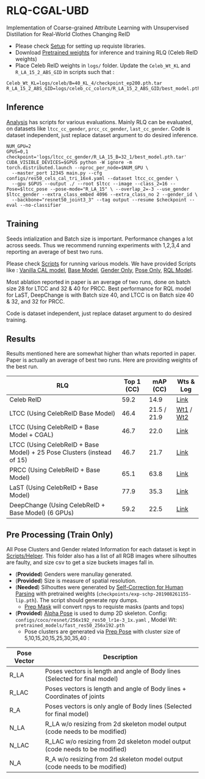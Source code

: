 # RLQ-CGAL-UBD
Implementation of Coarse-grained Attribute Learning with Unsupervised Distillation for Real-World Clothes Changing ReID
 - Please check [Setup](setup.md) for setting up requiste libraries.   
 - Download [Pretrained weights](https://github.com/ppriyank/RLQ-CGAL-UBD/releases/tag/Pre-trainedWeights) for inference and training RLQ (Celeb ReID weights)
 - Place Celeb ReID weights in `logs/` folder. Update the `Celeb_Wt_KL` and `R_LA_15_2_ABS_GID` in scripts such that : 
 ```
Celeb_Wt_KL=logs/celeb/B=40_KL_4/checkpoint_ep200.pth.tar
R_LA_15_2_ABS_GID=logs/celeb_cc_colors/R_LA_15_2_ABS_GID/best_model.pth.tar
```



## Inference 

[Analysis](Scripts/analysis.sh) has scripts for various evaluations.
Mainly RLQ can be evaluated, on datasets like `ltcc_cc_gender`, `prcc_cc_gender`, `last_cc_gender`. Code is dataset independent, just replace dataset argument to do desired inference.
```
NUM_GPU=2
GPUS=0,1
checkpoint='logs/ltcc_cc_gender/R_LA_15_B=32_1/best_model.pth.tar'
CUDA_VISIBLE_DEVICES=$GPUS python -W ignore -m torch.distributed.launch --nproc_per_node=$NUM_GPU \
  --master_port 12345 main.py --cfg configs/res50_cels_cal_tri_16x4.yaml --dataset ltcc_cc_gender \
  --gpu $GPUS --output ./ --root $ltcc --image --class_2=16 --Pose=$ltcc_pose --pose-mode="R_LA_15" \ --overlap_2=-3 --use_gender $ltcc_gender --extra_class_embed 4096 --extra_class_no 2 --gender_id \
  --backbone="resnet50_joint3_3" --tag output --resume $checkpoint --eval --no-classifier
```


## Training  

Seeds intialization and Batch size is important. Performance changes a lot across seeds. Thus we recommend running experiments with 1,2,3,4 and reporting an average of best two runs. 

Please check [Scripts](Scripts/) for running various models.  We have provided Scripts like : 
[Vanilla CAL model](Scripts/run_CAL.sh), [Base Model](Scripts/run_basemodel.sh), [Gender Only](Scripts/run_gender.sh), [Pose Only](Scripts/run_Pose.sh), [RQL Model](Scripts/run_final.sh). 

Most ablation reported in paper is an average of two runs, done on batch size 28 for LTCC and 32 & 40 for PRCC. Best performance for RQL model for LaST, DeepChange is with Batch size 40, and LTCC is on Batch size 40 & 32, and 32 for PRCC.

Code is dataset independent, just replace dataset argument to do desired training.

## Results 

Results mentioned here are somewhat higher than whats reported in paper. Paper is actually an average of best two runs. Here are providing weights of the best run. 

| RLQ             | Top 1 (CC) | mAP (CC) | Wts & Log |
|-----------------|-------|------|-----------|
| Celeb ReID      |  59.2 | 14.9 | [Link](https://github.com/ppriyank/RLQ-CGAL-UBD/releases/download/Pre-trainedWeights/celeb_cc_colors.zip) | 
| LTCC (Using CelebReID Base Model)  |  46.4 | 21.5 / 21.9 | [Wt1](https://github.com/ppriyank/RLQ-CGAL-UBD/releases/download/Pre-trainedWeights/R_LA_15_B.32_1.zip) / [Wt2](https://github.com/ppriyank/RLQ-CGAL-UBD/releases/tag/Pre-trainedWeights#:~:text=5%20days%20ago-,RLQ_15_B.32_4.zip,-301%20MB) | 
| LTCC (Using CelebReID + Base Model + CGAL)  |  46.7 | 22.0 | [Link](https://github.com/ppriyank/RLQ-CGAL-UBD/releases/tag/Pre-trainedWeights#:~:text=R_LA_15_DS_NC_B.40_2_2.zip) | 
| LTCC (Using CelebReID + Base Model) + 25 Pose Clusters (instead of 15) |  46.7 | 21.7 | [Link](https://github.com/ppriyank/RLQ-CGAL-UBD/releases/download/Pre-trainedWeights/RLQ_25_B.32_1.zip) | 
| PRCC (Using CelebReID + Base Model)  | 65.1 | 63.8 | [Link](https://github.com/ppriyank/RLQ-CGAL-UBD/releases/download/Pre-trainedWeights/R_LA_15_B.32_1.zip) | 
| LaST (Using CelebReID + Base Model)  | 77.9 | 35.3 | [Link](-) | 
| DeepChange (Using CelebReID + Base Model) (6 GPUs) | 59.2 | 22.5 | [Link](https://github.com/ppriyank/RLQ-CGAL-UBD/releases/download/Pre-trainedWeights/deepchange_cc_gender.zip) | 


## Pre Processing (Train Only)
All Pose Clusters and Gender related Information for each dataset is kept in [Scripts/Helper](Scripts/Helper). This folder also has a list of all RGB images where silhouttes are faulty, and size csv to get a size buckets images fall in.  

  - (**Provided**) Genders were manullay generated.   
  - (**Provided**) Size is measure of spatial resolution. 
  - (**Needed**) Silhouttes were generated by [Self-Correction for Human Parsing](https://github.com/GoGoDuck912/Self-Correction-Human-Parsinghttps://github.com/GoGoDuck912/Self-Correction-Human-Parsing) with pretrained weights (`checkpoints/exp-schp-201908261155-lip.pth`). The script should generate npy dumps.
    - [Prep Mask](Scripts/Processing/prep_mask.py) will convert npys to requiste masks (pants and tops) 
  - (**Provided**) [Alpha Pose](https://github.com/MVIG-SJTU/AlphaPose) is used to dump 2D skeleton. Config: `configs/coco/resnet/256x192_res50_lr1e-3_1x.yaml` , Model Wt: `pretrained_models/fast_res50_256x192.pth`  
    - Pose clusters are generated via [Prep Pose](Scripts/Processing/prep_pose.py)  with cluster size of 5,10,15,20,15,25,30,35,40 : 

| **Pose Vector** |                               **Description**                               |
|-----------------|-----------------------------------------------------------------------------|
| R_LA            | Poses vectors is length and angle of Body lines (Selected for final model)  |
| R_LAC           | Poses vectors is length and angle of Body lines + Coordinates of joints     |
| R_A             | Poses vectors is only angle of Body lines (Selected for final model)        |
| N_LA            | R_LA w/o resizing from 2d skeleton model output (code needs to be modified) |
| N_LAC           | R_LAC w/o resizing from 2d skeleton model output (code needs to be modified)|
| N_A             | R_A  w/o resizing from 2d skeleton model output (code needs to be modified) |
